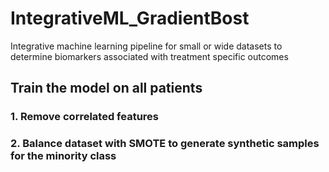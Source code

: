 # IntegrativeML_GradientBost
Integrative machine learning pipeline for small or wide datasets to determine biomarkers associated with treatment specific outcomes

## Train the model on all patients
### 1. Remove correlated features

### 2. Balance dataset with SMOTE to generate synthetic samples for the minority class



## 

